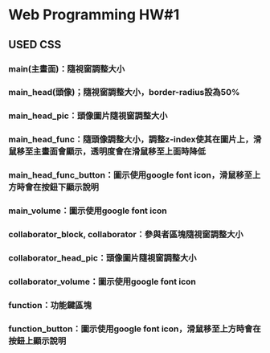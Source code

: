 # Web Programming HW#1

## USED CSS

### main(主畫面)：隨視窗調整大小

### main_head(頭像)；隨視窗調整大小，border-radius設為50%

### main_head_pic：頭像圖片隨視窗調整大小

### main_head_func：隨頭像調整大小，調整z-index使其在圖片上，滑鼠移至主畫面會顯示，透明度會在滑鼠移至上面時降低

### main_head_func_button：圖示使用google font icon，滑鼠移至上方時會在按鈕下顯示說明

### main_volume：圖示使用google font icon

### collaborator_block, collaborator：參與者區塊隨視窗調整大小

### collaborator_head_pic：頭像圖片隨視窗調整大小

### collaborator_volume：圖示使用google font icon

### function：功能鍵區塊

### function_button：圖示使用google font icon，滑鼠移至上方時會在按鈕上顯示說明